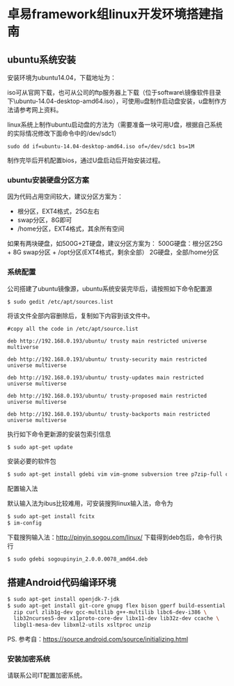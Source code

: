 # 卓易framework组linux开发环境搭建指南

## ubuntu系统安装

安装环境为ubuntu14.04，下载地址为：

iso可从官网下载，也可从公司的ftp服务器上下载（位于software\镜像软件目录下\ubuntu-14.04-desktop-amd64.iso），可使用u盘制作启动盘安装，u盘制作方法请参考网上资料。

linux系统上制作ubuntu启动盘的方法为（需要准备一块可用U盘，根据自己系统的实际情况修改下面命令中的/dev/sdc1）
```
sudo dd if=ubuntu-14.04-desktop-amd64.iso of=/dev/sdc1 bs=1M
```

制作完毕后开机配置bios，通过U盘启动后开始安装过程。

### ubuntu安装硬盘分区方案

因为代码占用空间较大，建议分区方案为：
* 根分区，EXT4格式，25G左右
* swap分区，8G即可
* /home分区，EXT4格式，其余所有空间

如果有两块硬盘，如500G+2T硬盘，建议分区方案为：
500G硬盘：根分区25G + 8G swap分区 + /opt分区(EXT4格式，剩余全部）
2G硬盘，全部/home分区

### 系统配置

公司搭建了ubuntu镜像源，ubuntu系统安装完毕后，请按照如下命令配置源

```
$ sudo gedit /etc/apt/sources.list
```

将该文件全部内容删除后，复制如下内容到该文件中。

```                                                                                                                         [10:37:07]
#copy all the code in /etc/apt/source.list

deb http://192.168.0.193/ubuntu/ trusty main restricted universe multiverse

deb http://192.168.0.193/ubuntu/ trusty-security main restricted universe multiverse

deb http://192.168.0.193/ubuntu/ trusty-updates main restricted universe multiverse

deb http://192.168.0.193/ubuntu/ trusty-proposed main restricted universe multiverse

deb http://192.168.0.193/ubuntu/ trusty-backports main restricted universe multiverse
```

执行如下命令更新源的安装包索引信息

``` bash
$ sudo apt-get update
```
安装必要的软件包

``` bash
$ sudo apt-get install gdebi vim vim-gnome subversion tree p7zip-full openssh-server
```

配置输入法

默认输入法为ibus比较难用，可安装搜狗linux输入法，命令为

``` bash
$ sudo apt-get install fcitx
$ im-config
```

下载搜狗输入法：http://pinyin.sogou.com/linux/ 下载得到deb包后，命令行执行

``` bash
$ sudo gdebi sogoupinyin_2.0.0.0078_amd64.deb
```

## 搭建Android代码编译环境

``` bash
$ sudo apt-get install openjdk-7-jdk
$ sudo apt-get install git-core gnupg flex bison gperf build-essential \
  zip curl zlib1g-dev gcc-multilib g++-multilib libc6-dev-i386 \
  lib32ncurses5-dev x11proto-core-dev libx11-dev lib32z-dev ccache \
  libgl1-mesa-dev libxml2-utils xsltproc unzip

```

PS. 参考自：https://source.android.com/source/initializing.html

### 安装加密系统

请联系公司IT配置加密系统。

